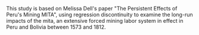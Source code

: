 This study is based on Melissa Dell's paper "The Persistent Effects of Peru's Mining MITA", using regression discontinuity to examine the long-run impacts of the mita, an extensive forced mining labor system in effect in Peru and Bolivia between 1573 and 1812.
